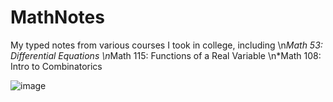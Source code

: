 # MathNotes
My typed notes from various courses I took in college, including
\n*Math 53: Differential Equations 
\n*Math 115: Functions of a Real Variable
\n*Math 108: Intro to Combinatorics

![image](https://s36537.pcdn.co/wp-content/uploads/2018/01/Orange-tabby-cat-sleeping-with-eyes-closed.jpg.optimal.jpg)

